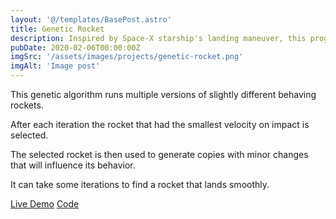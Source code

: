 ```yaml
---
layout: '@/templates/BasePost.astro'
title: Genetic Rocket
description: Inspired by Space-X starship's landing maneuver, this program simulates a rocket that learns to land after a few generations of training.
pubDate: 2020-02-06T00:00:00Z
imgSrc: '/assets/images/projects/genetic-rocket.png'
imgAlt: 'Image post'
---
```


This genetic algorithm runs multiple versions of slightly different behaving rockets.

After each iteration the rocket that had the smallest velocity on impact is selected.

The selected rocket is then used to generate copies with minor changes that will influence its behavior.

It can take some iterations to find a rocket that lands smoothly.

<a href="https://projects.daniel-pink.de/genetic-rocket" target="_blank">Live Demo</a>
<a href="https://github.com/H4sh3/genetic-rocket" target="_blank">Code</a>